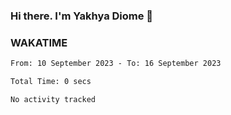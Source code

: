 ### Hi there. I'm Yakhya Diome 👋

### WAKATIME
<!--START_SECTION:waka-->

```txt
From: 10 September 2023 - To: 16 September 2023

Total Time: 0 secs

No activity tracked
```

<!--END_SECTION:waka-->
